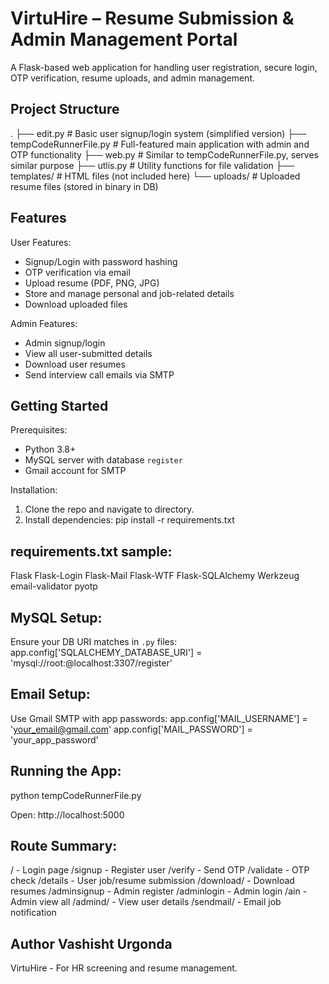 
VirtuHire – Resume Submission & Admin Management Portal
========================================================

A Flask-based web application for handling user registration, secure login, OTP verification, resume uploads, and admin management.

Project Structure
-----------------
.
├── edit.py                  # Basic user signup/login system (simplified version)
├── tempCodeRunnerFile.py   # Full-featured main application with admin and OTP functionality
├── web.py                  # Similar to tempCodeRunnerFile.py, serves similar purpose
├── utlis.py                # Utility functions for file validation
├── templates/              # HTML files (not included here)
└── uploads/                # Uploaded resume files (stored in binary in DB)

Features
--------
User Features:
- Signup/Login with password hashing
- OTP verification via email
- Upload resume (PDF, PNG, JPG)
- Store and manage personal and job-related details
- Download uploaded files

Admin Features:
- Admin signup/login
- View all user-submitted details
- Download user resumes
- Send interview call emails via SMTP

Getting Started
---------------
Prerequisites:
- Python 3.8+
- MySQL server with database `register`
- Gmail account for SMTP

Installation:
1. Clone the repo and navigate to directory.
2. Install dependencies:
   pip install -r requirements.txt

requirements.txt sample:
------------------------
Flask
Flask-Login
Flask-Mail
Flask-WTF
Flask-SQLAlchemy
Werkzeug
email-validator
pyotp

MySQL Setup:
------------
Ensure your DB URI matches in `.py` files:
app.config['SQLALCHEMY_DATABASE_URI'] = 'mysql://root:@localhost:3307/register'

Email Setup:
------------
Use Gmail SMTP with app passwords:
app.config['MAIL_USERNAME'] = 'your_email@gmail.com'
app.config['MAIL_PASSWORD'] = 'your_app_password'

Running the App:
----------------
python tempCodeRunnerFile.py

Open: http://localhost:5000

Route Summary:
--------------
/                - Login page
/signup          - Register user
/verify          - Send OTP
/validate        - OTP check
/details         - User job/resume submission
/download/<file> - Download resumes
/adminsignup     - Admin register
/adminlogin      - Admin login
/ain             - Admin view all
/admind/<email>  - View user details
/sendmail/<email> - Email job notification

Author
Vashisht Urgonda
------
VirtuHire - For HR screening and resume management.
